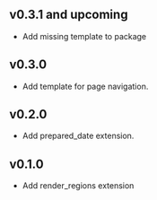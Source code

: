 ## v0.3.1 and upcoming

* Add missing template to package

## v0.3.0

* Add template for page navigation.

## v0.2.0

* Add prepared_date extension.

## v0.1.0

* Add render_regions extension
